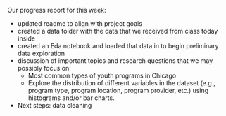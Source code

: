 Our progress report for this week: 
- updated readme to align with project goals
- created a data folder with the data that we received from class today inside
- created an Eda notebook and loaded that data in to begin preliminary data exploration
- discussion of important topics and research questions that we may possibly focus on:
    - Most common types of youth programs in Chicago
    - Explore the distribution of different variables in the dataset (e.g., program type, program location, program provider, etc.) using histograms and/or bar charts.
- Next steps: data cleaning